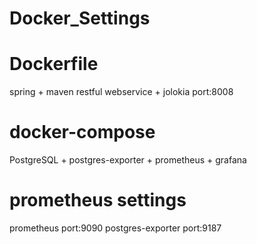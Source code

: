 # Docker_Settings

# Dockerfile
spring + maven restful webservice + jolokia
port:8008

# docker-compose

PostgreSQL + postgres-exporter + prometheus + grafana

# prometheus settings

prometheus port:9090
postgres-exporter port:9187
